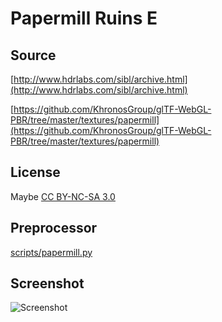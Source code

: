 # Papermill Ruins E

## Source

[http://www.hdrlabs.com/sibl/archive.html](http://www.hdrlabs.com/sibl/archive.html)

[https://github.com/KhronosGroup/glTF-WebGL-PBR/tree/master/textures/papermill](https://github.com/KhronosGroup/glTF-WebGL-PBR/tree/master/textures/papermill)

## License

Maybe [CC BY-NC-SA 3.0](https://creativecommons.org/licenses/by-nc-sa/3.0/)

## Preprocessor

[scripts/papermill.py](../../../scripts/papermill.py)

## Screenshot

![Screenshot](screenshot.png)
